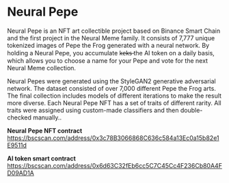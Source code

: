 # Neural Pepe

Neural Pepe is an NFT art collectible project based on Binance Smart Chain and the first project in the Neural Meme family. It consists of 7,777 unique tokenized images of Pepe the Frog generated with a neural network. By holding a Neural Pepe, you accumulate k̶e̶k̶s̶ the AI token on a daily basis, which allows you to choose a name for your Pepe and vote for the next Neural Meme collection.

Neural Pepes were generated using the StyleGAN2 generative adversarial network. The dataset consisted of over 7,000 different Pepe the Frog arts. The final collection includes models of different iterations to make the result more diverse. Each Neural Pepe NFT has a set of traits of different rarity. All traits were assigned using custom-made classifiers and then double-checked manually..

**Neural Pepe NFT contract**
https://bscscan.com/address/0x3c78B3066868C636c584a13Ec0a15b82e1E9511d

**AI token smart contract**
https://bscscan.com/address/0x6d63C32fEb6cc5C7C45Cc4F236Cb80A4FD09AD1A
